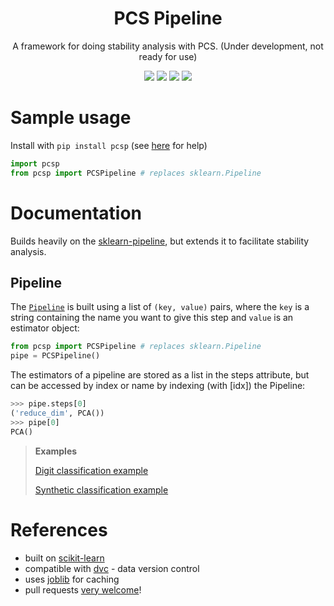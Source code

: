 <h1 align="center"> PCS Pipeline </h1>
<p align="center"> A framework for doing stability analysis with PCS. (Under development, not ready for use)
</p>

<p align="center">
  <img src="https://img.shields.io/badge/license-mit-blue.svg">
  <img src="https://img.shields.io/badge/python-3.6--3.8-blue">
  <a href="https://github.com/Yu-group/pcs-pipeline/actions"><img src="https://github.com/Yu-group/pcs-pipeline/workflows/tests/badge.svg"></a>
  <img src="https://img.shields.io/github/checks-status/Yu-group/pcs-pipeline/master">
</p> 


# Sample usage

Install with `pip install pcsp` (see [here](https://github.com/Yu-Group/pcs-pipeline/blob/master/docs/troubleshooting.md) for help)

```python
import pcsp
from pcsp import PCSPipeline # replaces sklearn.Pipeline
```

# Documentation

Builds heavily on the [sklearn-pipeline](https://scikit-learn.org/stable/modules/compose.html), but extends it to facilitate stability analysis.

## Pipeline

The [`Pipeline`](https://scikit-learn.org/stable/modules/generated/sklearn.pipeline.Pipeline.html#sklearn.pipeline.Pipeline) is built using a list of `(key, value)` pairs, where the `key` is a string containing the name you want to give this step and `value` is an estimator object:

```python
from pcsp import PCSPipeline # replaces sklearn.Pipeline
pipe = PCSPipeline()
```

The estimators of a pipeline are stored as a list in the steps attribute, but can be accessed by index or name by indexing (with [idx]) the Pipeline:

```python
>>> pipe.steps[0]
('reduce_dim', PCA())
>>> pipe[0]
PCA()
```

> **Examples**
>
> [Digit classification example](https://github.com/Yu-Group/pcs-pipeline/tree/master/notebooks/digits_classification.ipynb)
>
> [Synthetic classification example](https://github.com/Yu-Group/pcs-pipeline/tree/master/notebooks/synthetic_classification.ipynb)


# References

- built on [scikit-learn](https://scikit-learn.org/stable/index.html)
- compatible with [dvc](https://dvc.org/) - data version control
- uses [joblib](https://joblib.readthedocs.io/en/latest/) for caching
- pull requests <a href="https://github.com/Yu-Group/pcs-pipeline/blob/master/docs/contributing.md">very welcome</a>!